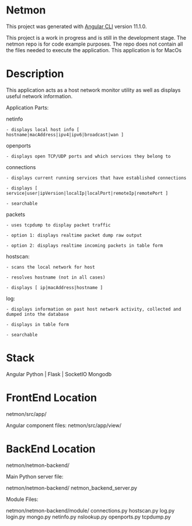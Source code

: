 # Netmon

This project was generated with [Angular CLI](https://github.com/angular/angular-cli) version 11.1.0.

This project is a work in progress and is still in the development stage.
The netmon repo is for code example purposes.
The repo does not contain all the files needed to execute the application.
This application is for MacOs

# Description

This application acts as a host network monitor utility as well as displays useful network information.

Application Parts:

  netinfo
  
    - displays local host info [ hostname|macAddress|ipv4|ipv6|broadcast|wan ]

  openports
  
    - displays open TCP/UDP ports and which services they belong to

  connections
  
    - displays current running services that have established connections

    - displays [ service|user|ipVersion|localIp|localPort|remoteIp|remotePort ]

    - searchable

  packets
  
    - uses tcpdump to display packet traffic

    - option 1: displays realtime packet dump raw output

    - option 2: displays realtime incoming packets in table form

  hostscan:
  
    - scans the local network for host

    - resolves hostname (not in all cases)

    - displays [ ip|macAddress|hostname ]

  log:
  
    - displays information on past host network activity, collected and dumped into the database

    - displays in table form

    - searchable

# Stack

Angular
Python | Flask | SocketIO
Mongodb

# FrontEnd Location

netmon/src/app/

Angular component files:
netmon/src/app/view/

# BackEnd Location

netmon/netmon-backend/

Main Python server file:

netmon/netmon-backend/
  netmon_backend_server.py

Module Files:

netmon/netmon-backend/module/
  connections.py
  hostscan.py
  log.py
  login.py
  mongo.py
  netinfo.py
  nslookup.py
  openports.py
  tcpdump.py






